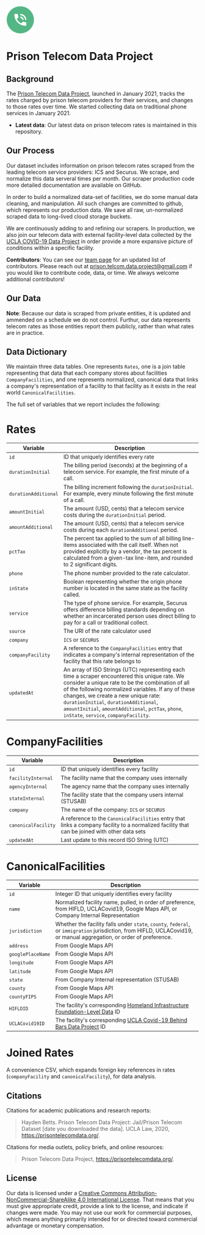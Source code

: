 
![logo](logo.png)

# Prison Telecom Data Project

## Background 
The [Prison Telecom Data Project](https://prisontelecomdata.org), launched in January 2021, tracks the rates charged by prison telecom providers for their services, and changes to those rates over time. We started collecting data on traditional phone services in January 2021.

* **Latest data**: Our latest data on prison telecom rates is maintained in this repository. 

## Our Process  
Our dataset includes information on prison telecom rates scraped from the leading telecom service providers: ICS and Securus. We scrape, and normalize this data serveral times per month. Our scraper production code more detailed documentation are available on GitHub. 

In order to build a normalized data-set of facilities, we do some manual data cleaning, and manipulation. All such changes are committed to github, which represents our production data. We save all raw, un-normalized scraped data to long-lived cloud storage buckets.

We are continuously adding to and refining our scrapers. In production, we also join our telecom data with external facility-level data collected by the [UCLA COVID-19 Data Project](https://github.com/uclalawcovid19behindbars/data) in order provide a more expansive picture of conditions within a specific facility.

**Contributors**: You can see our [team page](https://prisontelecomdata.org/team) for an updated list of contributors. Please reach out at prison.telcom.data.project@gmail.com if you would like to contribute code, data, or time. We always welcome additional contributors! 

## Our Data 
**Note**: Because our data is scraped from private entities, it is updated and ammended on a schedule we do not control. Furthur, our data represents telecom rates as those entities report them publicly, rather than what rates are in practice.

## Data Dictionary 
We maintain three data tables. One represents `Rates`, one is a join table representing that data that each company stores about facilities `CompanyFacilities`, and one represents normalized, canonical data that links a company's representation of a facility to that facility as it exists in the real world `CanonicalFacilities`.

The full set of variables that we report includes the following: 

# Rates
| Variable               | Description                                                                                                                    |
|------------------------|--------------------------------------------------------------------------------------------------------------------------------|
| `id`                   | ID that uniquely identifies every rate                                                                                         |
| `durationInitial`      | The billing period (seconds) at the beginning of a telecom service. For example, the first minute of a call.                   |
| `durationAdditional`   | The billing increment following the `durationInitial`. For example, every minute following the first minute of a call.         |
| `amountInitial`        | The amount (USD, cents) that a telecom service costs during the `durationInitial` period.                                      |
| `amountAdditional`     | The amount (USD, cents) that a telecom service costs during each `durationAdditional` period.     
| `pctTax`               | The percent tax applied to the sum of all billing line-items associated with the call itself. When not provided explicitly by a vendor, the tax percent is calculated from a given-tax line-item, and rounded to 2 significant digits.   
| `phone`                | The phone number provided to the rate calculator.                                                                              |
| `inState`              | Boolean representing whether the origin phone number is located in the same state as the facility called.                      |    
| `service`              | The type of phone service. For example, Securus offers difference billing standards depending on whether an incarcerated person uses direct billing to pay for a call or traditional collect.
| `source`               | The URI of the rate calculator used                                                                                            |
| `company`      | `ICS` or `SECURUS`                                                   |
| `companyFacility`      | A reference to the `CompanyFacilities` entry that indicates a company's internal representation of the facility that this rate belongs to                                                    |
| `updatedAt`            | An array of ISO Strings (UTC) representing each time a scraper encountered this unique rate. We consider a unique rate to be the combination of all of the following normalized variables. If any of these changes, we create a new unique rate: `durationInitial`, `durationAdditional`, `amountInitial`, `amountAdditional`, `pctTax`, `phone`, `inState`, `service`, `companyFacility`.                                                                                                                                |                                               |

# CompanyFacilities
| Variable               | Description                                                                                                                    |
|------------------------|--------------------------------------------------------------------------------------------------------------------------------|
| `id`                   | ID that uniquely identifies every facility                                                                                     |
| `facilityInternal`     | The facility name that the company uses internally                                                                             |
| `agencyInternal`       | The agency name that the company uses internally                                                                               |
| `stateInternal`        | The facility state that the company users internal (STUSAB)                                                                    |  
| `company`              | The name of the company: `ICS` or `SECURUS`                                                                                    |
| `canonicalFacility`    | A reference to the `CanonicalFacilities` entry that links a company facility to a normalized facility that can be joined with other data sets  
| `updatedAt`            | Last update to this record ISO String (UTC)                                                                                    |

# CanonicalFacilities
| Variable               | Description                                                                                                                    |
|------------------------|--------------------------------------------------------------------------------------------------------------------------------|
| `id`                   | Integer ID that uniquely identifies every facility                                                                             |
| `name`                 | Normalized facility name, pulled, in order of preference, from HIFLD, UCLACovid19, Google Maps API, or Company Internal Representation                                                                      |
| `jurisdiction`         | Whether the facility falls under `state`, `county`, `federal`, or `immigration` jurisdiction, from HIFLD, UCLACovid19, or manual aggregation, or order of preference.                                                                                                                                               |
| `address`              | From Google Maps API                                                                                                           |
| `googlePlaceName`      | From Google Maps API                                                                                                           |
| `longitude`            | From Google Maps API                                                                                                           |
| `latitude`             | From Google Maps API                                                                                                           |
| `state`                | From Company Internal representation (STUSAB)                                                                                  |
| `county`               | From Google Maps API                                                                                                           |
| `countyFIPS`           | From Google Maps API                                                                                                           |
| `HIFLDID`              | The facility's corresponding [Homeland Infrastructure Foundation-Level Data](https://hifld-geoplatform.opendata.arcgis.com/datasets/prison-boundaries/data) ID |
| `UCLACovid19ID`        | The facility's corresponding [UCLA Covid-19 Behind Bars Data Project](https://github.com/uclalawcovid19behindbars/data/blob/master/latest-data/adult_facility_covid_counts.csv) ID |

# Joined Rates
A convenience CSV, which expands foreign key references in rates (`companyFacility` and `canonicalFacility`), for data analysis.

## Citations

Citations for academic publications and research reports:

> Hayden Betts. Prison Telecom Data Project: Jail/Prison Telecom Dataset [date you downloaded the data]. UCLA Law, 2020, https://prisontelecomdata.org/.

Citations for media outlets, policy briefs, and online resources:

> Prison Telecom Data Project, https://prisontelecomdata.org/.

## License 
Our data is licensed under a [Creative Commons Attribution-NonCommercial-ShareAlike 4.0 International License](https://creativecommons.org/licenses/by-nc-sa/4.0/). That means that you must give appropriate credit, provide a link to the license, and indicate if changes were made. You may not use our work for commercial purposes, which means anything primarily intended for or directed toward commercial advantage or monetary compensation. 
